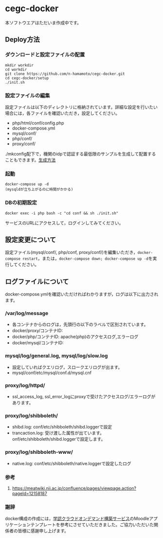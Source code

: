 # cegc-docker
本ソフトウエアはただいま作成中です。

## Deploy方法
### ダウンロードと設定ファイルの配置
```
mkdir workdir
cd workdir
git clone https://github.com/n-hamamoto/cegc-docker.git
cd cegc-docker/setup
./init.sh
```
### 設定ファイルの編集  
設定ファイルは以下のディレクトリに格納されています。詳細な設定を行いたい場合には，各ファイルを確認いただき，設定してください。
- php/html/conf/config.php
- docker-compose.yml
- mysql/conf/
- php/conf/
- proxy/conf/

./mkconfig配下で，機関のidpで認証する最低限のサンプルを生成して配置することもできます。[生成方法](./mkconfig)

### 起動
```
docker-compose up -d
(mysqldが立ち上がるのに時間がかかる)
```
### DBの初期設定
```
docker exec -i php bash -c "cd conf && sh ./init.sh"
```
サービスのURLにアクセスして，ログインしてみてください。

## 設定変更について
設定ファイル(mysql/conf/, php/conf, proxy/conf/)を編集いただき，``docker-compose restart``，または，``docker-compose down; docker-compose up -d``を実行してください。

## ログファイルについて
docker-compose.ymlを確認いただければわかりますが，ログは以下に出力されます。

### /var/log/message
 - 各コンテナからのログは，先頭行の以下のラベルで区別されています。
  - docker/proxy/コンテナID:
  - docker/php/コンテナID: apache(php)のアクセスログ,エラーログ
  - docker/mysql/コンテナID:
### mysql/log/general.log, mysql/log/slow.log
 - 設定していればクエリログ，スロークエリログが出ます。
  - mysql/conf/etc/mysql/conf.d/mysql.cnf
### proxy/log/httpd/
 - ssl_access_log, ssl_error_logにproxyで受けたアクセスログ/エラーログがあります。
### proxy/log/shibboleth/
 - shibd.log: conf/etc/shibboleth/shibd.loggerで設定
 - trancaction.log: 受け渡した属性が出ています。onf/etc/shibboleth/shibd.loggerで設定します。
### proxy/log/shibboleth-www/
 - native.log: conf/etc/shibboleth/native.loggerで設定したログ
 
### 参考
1. https://meatwiki.nii.ac.jp/confluence/pages/viewpage.action?pageId=12158187

### 謝辞
docker構成の作成には，[学認クラウドオンデマンド構築サービス](https://cloud.gakunin.jp/ocs/)のMoodleアプリケーションテンプレートを参考にさせていただきました。ご協力いただいた関係者の皆様に感謝申し上げます。
